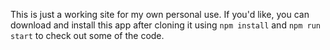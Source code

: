 This is just a working site for my own personal use.  If you'd like, you can download and install this app after cloning it using `npm install` and `npm run start` to check out some of the code.
